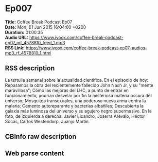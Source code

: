 # Ep007  
**Title:** Coffee Break Podcast Ep07  
**Date:** Mon, 01 Jun 2015 16:04:00 +0200  
**Duration:** 01:00:35  
**Audio URL:** https://www.ivoox.com/coffee-break-podcast-ep07_mf_4578810_feed_1.mp3  
**RSS Link:** https://www.ivoox.com/coffee-break-podcast-ep07-audios-mp3_rf_4578810_1.html  

## RSS description
La tertulia semanal sobre la actualidad científica. En el episodio de hoy: Repasamos la obra del recientemente fallecido John Nash Jr, y su "mente maravillosa"; Cómo las mejoras del LHC, a punto de entrar en funcionamiento, podrían desvelar por fin la misteriosa materia oscura del universo; Mosquitos transexuales, una poderosa nueva arma contra la malaria; Cemento autoreparante y bacterias albañiles; Descubierta la galaxia más luminosa del universo y su agujero negro supermasivo. En la foto, de izquierda a derecha: Javier Licandro, Joserra Arévalo, Héctor Socas, Carlos Westendorp, Juanjo Martín.

## CBInfo raw description


## Web parse content

